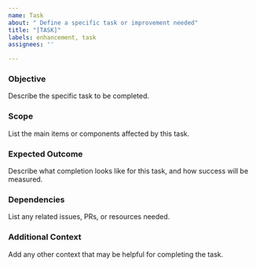 ```yaml
---
name: Task
about: " Define a specific task or improvement needed"
title: "[TASK]"
labels: enhancement, task
assignees: ''

---
```


### Objective
Describe the specific task to be completed.

### Scope
List the main items or components affected by this task.

### Expected Outcome
Describe what completion looks like for this task, and how success will be measured.

### Dependencies
List any related issues, PRs, or resources needed.

### Additional Context
Add any other context that may be helpful for completing the task.
